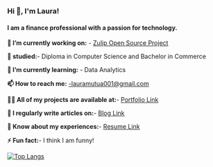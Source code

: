 ### Hi 👋, I'm Laura!

#### I am a finance professional with a passion for technology.

**🔭 I’m currently working on:** - [Zulip Open Source Project](https://github.com/zulip/zulip/issues/29275)

**🏫 studied:**- Diploma in Computer Science and Bachelor in Commerce 

**🌱 I’m currently learning:** - Data Analytics 

**📫 How to reach me:** -lauramutua001@gmail.com

**👨‍💻 All of my projects are available at:**- [Portfolio Link](#)

**📝 I regularly write articles on:**- [Blog Link](#)

**📄 Know about my experiences:**- [Resume Link](#)

**⚡ Fun fact:**- I think I am funny!

[![Top Langs](https://github-readme-stats.vercel.app/api/top-langs/?username=lauramutua)](https://github.com/lauramutua/github-readme-stats)
